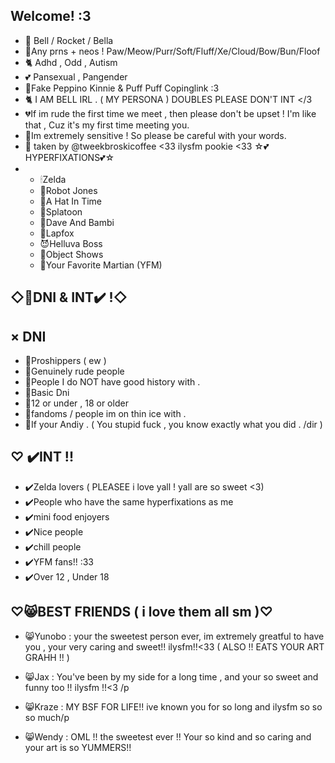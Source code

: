 Welcome! :3
-
- 🥞 Bell / Rocket / Bella
- 🍔Any prns + neos ! Paw/Meow/Purr/Soft/Fluff/Xe/Cloud/Bow/Bun/Floof
- 🐈 Adhd , Odd , Autism
- 💕 Pansexual , Pangender
- 🍕Fake Peppino Kinnie & Puff Puff Copinglink  :3
- 🐈 I AM BELL IRL . ( MY PERSONA ) DOUBLES PLEASE DON'T INT </3
- 💔If im rude the first time we meet , then please don't be upset ! I'm like that , Cuz it's my first time meeting you.
- 🌻Im extremely sensitive ! So please be careful with your words.
- 💌 taken by @tweekbroskicoffee <33 ilysfm pookie <33
 ☆💕HYPERFIXATIONS💕☆
-
  - 🕯Zelda
  - 🤖Robot Jones
  - 🎩A Hat In Time
  - 🐙Splatoon
  - 🌽Dave And Bambi
  - 🦊Lapfox
  - 😈Helluva Boss
  - 🥞Object Shows
  - 🎤Your Favorite Martian (YFM)
 
◇🚫DNI & INT✔️ !◇
-

× DNI
- 
  - 🚫Proshippers ( ew )
  - 🚫Genuinely rude people
  - 🚫People I do NOT have good history with .
  - 🚫Basic Dni
  - 🚫12 or under  , 18 or older
  - 🚫fandoms / people im on thin ice with .
  - 🚫If your Andiy . ( You stupid fuck , you know exactly what you did . /dir )

♡ ✔️INT !!
-
 - ✔️Zelda lovers ( PLEASEE i love yall ! yall are so sweet <3)
 - ✔️People who have the same hyperfixations as me
 - ✔️mini food enjoyers
 - ✔️Nice people
 - ✔️chill people
 - ✔️YFM fans!! :33
 - ✔️Over 12 , Under 18 




  ♡😸BEST FRIENDS ( i love them all sm )♡
  -
  - 😸Yunobo : your the sweetest person ever, im extremely greatful to have  you , your very caring and sweet!! ilysfm!!<33 ( ALSO !! EATS YOUR ART GRAHH !! ) 
  
  - 😸Jax : You've been by my side for a long time , and your so sweet and funny too !! ilysfm !!<3 /p
  
  - 😸Kraze : MY BSF FOR LIFE!! ive known you for so long and ilysfm so so so much/p
    
  - 😸Wendy : OML !! the sweetest ever !! Your so kind and so caring and your art is so YUMMERS!!
